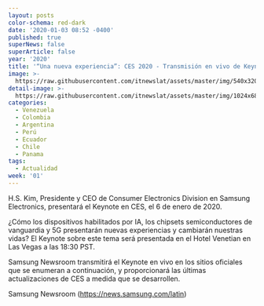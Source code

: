 ```yaml
---
layout: posts
color-schema: red-dark
date: '2020-01-03 08:52 -0400'
published: true
superNews: false
superArticle: false
year: '2020'
title: '“Una nueva experiencia”: CES 2020 - Transmisión en vivo de Keynote'
image: >-
  https://raw.githubusercontent.com/itnewslat/assets/master/img/540x320/HS-KIM-p.jpg
detail-image: >-
  https://raw.githubusercontent.com/itnewslat/assets/master/img/1024x680/HS-KIM-g.jpg
categories:
  - Venezuela
  - Colombia
  - Argentina
  - Perú
  - Ecuador
  - Chile
  - Panama
tags:
  - Actualidad
week: '01'
---
```

H.S. Kim, Presidente y CEO de Consumer Electronics Division en Samsung Electronics, presentará el Keynote en CES, el 6 de enero de 2020.

¿Cómo los dispositivos habilitados por IA, los chipsets semiconductores de vanguardia y 5G presentarán nuevas experiencias y cambiarán nuestras vidas? El Keynote sobre este tema será presentada en el Hotel Venetian en Las Vegas a las  18:30 PST.

Samsung Newsroom transmitirá el Keynote en vivo en los sitios oficiales que se enumeran a continuación, y proporcionará las últimas actualizaciones de CES a medida que se desarrollen.

Samsung Newsroom (https://news.samsung.com/latin)